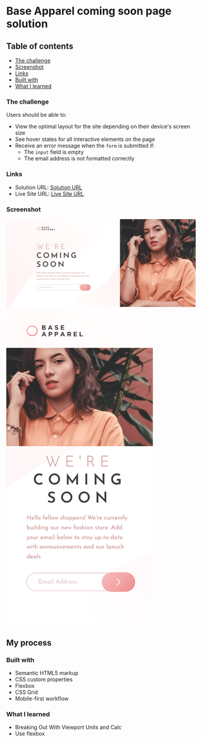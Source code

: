 # Base Apparel coming soon page solution


## Table of contents


  - [The challenge](#the-challenge)
  - [Screenshot](#screenshot)
  - [Links](#links)
  - [Built with](#built-with)
  - [What I learned](#what-i-learned)
 

### The challenge

Users should be able to:

- View the optimal layout for the site depending on their device's screen size
- See hover states for all interactive elements on the page
- Receive an error message when the `form` is submitted if:
  - The `input` field is empty
  - The email address is not formatted correctly


### Links

- Solution URL: [Solution URL](https://your-solution-url.com)
- Live Site URL: [Live Site URL](https://your-live-site-url.com)

### Screenshot

![Desktop view](./images/weAreComing-Desktop.png)
![mobile view](./images/weAreComing-mobile.png)


## My process

### Built with

- Semantic HTML5 markup
- CSS custom properties
- Flexbox
- CSS Grid
- Mobile-first workflow
### What I learned
- Breaking Out With Viewport Units and Calc
- Use flexbox